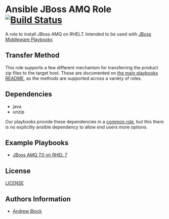 Ansible JBoss AMQ Role [![Build Status](https://travis-ci.org/rhtconsulting/jboss_amq.svg)](https://travis-ci.org/rhtconsulting/jboss_amq)
=================

A role to install JBoss AMQ on RHEL7. Intended to be used with [JBoss Middleware Playbooks](https://github.com/rhtconsulting/ansible-middleware-playbooks)

Transfer Method
------------

This role supports a few different mechanism for transferring the product zip files to the target host. These are documented on [the main playbooks README](https://github.com/rhtconsulting/ansible-middleware-playbooks), as the methods are supported across a variety of roles.


Dependencies
------------

- java
- unzip

Our playbooks provide these dependencies in a [common role](https://github.com/rhtconsulting/ansible-middleware-playbooks/tree/master/roles/common), but this there is no explicitly ansible dependency to allow end users more options.

Example Playbooks
----------------

- [JBoss AMQ 7.0 on RHEL 7](https://github.com/rhtconsulting/ansible-middleware-playbooks/blob/master/amq7.0-rhel7.yml)

License
-------

[LICENSE](./LICENSE)

Authors Information
------------------

* [Andrew Block](https://github.com/sabre1041)
